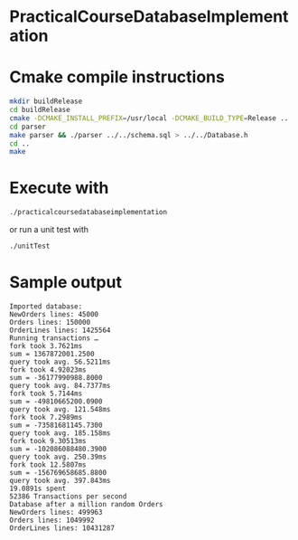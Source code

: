 # PracticalCourseDatabaseImplementation

# Cmake compile instructions
```bash
mkdir buildRelease
cd buildRelease
cmake -DCMAKE_INSTALL_PREFIX=/usr/local -DCMAKE_BUILD_TYPE=Release ..
cd parser
make parser && ./parser ../../schema.sql > ../../Database.h
cd ..
make
```

# Execute with
```bash
./practicalcoursedatabaseimplementation
```

or run a unit test with
```bash
./unitTest
```

# Sample output
```
Imported database:
NewOrders lines: 45000
Orders lines: 150000
OrderLines lines: 1425564
Running transactions …
fork took 3.7621ms
sum = 1367872001.2500
query took avg. 56.5211ms
fork took 4.92023ms
sum = -36177990988.8000
query took avg. 84.7377ms
fork took 5.7144ms
sum = -49810665200.0900
query took avg. 121.548ms
fork took 7.2989ms
sum = -73581681145.7300
query took avg. 185.158ms
fork took 9.30513ms
sum = -102086088480.3900
query took avg. 250.39ms
fork took 12.5807ms
sum = -156769658685.8800
query took avg. 397.843ms
19.0891s spent
52386 Transactions per second
Database after a million random Orders
NewOrders lines: 499963
Orders lines: 1049992
OrderLines lines: 10431287
```
